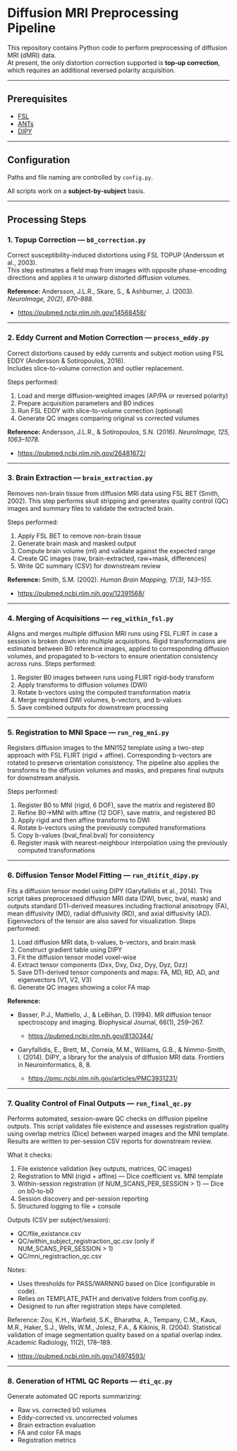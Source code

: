 # Diffusion MRI Preprocessing Pipeline

This repository contains Python code to perform preprocessing of diffusion MRI (dMRI) data.  
At present, the only distortion correction supported is **top-up correction**, which requires an additional reversed polarity acquisition.  

---

## Prerequisites

- [FSL](https://fsl.fmrib.ox.ac.uk/fsl/)  
- [ANTs](https://github.com/ANTsX/ANTs)  
- [DIPY](https://docs.dipy.org/stable/user_guide/installation)  

---

## Configuration

Paths and file naming are controlled by `config.py`.  

All scripts work on a **subject-by-subject** basis.  

---

## Processing Steps

### 1. Topup Correction — `b0_correction.py`
Correct susceptibility-induced distortions using FSL TOPUP (Andersson et al., 2003).  
This step estimates a field map from images with opposite phase-encoding directions and applies it to unwarp distorted diffusion volumes.  

**Reference:** Andersson, J.L.R., Skare, S., & Ashburner, J. (2003). *NeuroImage, 20(2), 870–888.*

- https://pubmed.ncbi.nlm.nih.gov/14568458/

---

### 2. Eddy Current and Motion Correction — `process_eddy.py`
Correct distortions caused by eddy currents and subject motion using FSL EDDY (Andersson & Sotiropoulos, 2016).  
Includes slice-to-volume correction and outlier replacement.  

Steps performed:
1. Load and merge diffusion-weighted images (AP/PA or reversed polarity)
2. Prepare acquisition parameters and B0 indices
3. Run FSL EDDY with slice-to-volume correction (optional)
4. Generate QC images comparing original vs corrected volumes

**Reference:** Andersson, J.L.R., & Sotiropoulos, S.N. (2016). *NeuroImage, 125, 1063–1078.*

- https://pubmed.ncbi.nlm.nih.gov/26481672/

---

### 3. Brain Extraction — `brain_extraction.py`
Removes non-brain tissue from diffusion MRI data using FSL BET 
(Smith, 2002). This step performs skull stripping and generates 
quality control (QC) images and summary files to validate 
the extracted brain.

Steps performed:
1. Apply FSL BET to remove non-brain tissue
2. Generate brain mask and masked output
3. Compute brain volume (ml) and validate against the expected range
4. Create QC images (raw, brain-extracted, raw+mask, differences)
5. Write QC summary (CSV) for downstream review

**Reference:** Smith, S.M. (2002). *Human Brain Mapping, 17(3), 143–155.*

- https://pubmed.ncbi.nlm.nih.gov/12391568/

---

### 4. Merging of Acquisitions — `reg_within_fsl.py`

Aligns and merges multiple diffusion MRI runs using FSL FLIRT in case a session is broken down into multiple acquisitions.
Rigid transformations are estimated between B0 reference images,
applied to corresponding diffusion volumes, and propagated to
b-vectors to ensure orientation consistency across runs.
Steps performed:
1. Register B0 images between runs using FLIRT rigid-body transform
2. Apply transforms to diffusion volumes (DWI)
3. Rotate b-vectors using the computed transformation matrix
4. Merge registered DWI volumes, b-vectors, and b-values
5. Save combined outputs for downstream processing

---

### 5. Registration to MNI Space — `run_reg_mni.py`
Registers diffusion images to the MNI152 template using a
two-step approach with FSL FLIRT (rigid + affine). Corresponding
b-vectors are rotated to preserve orientation
consistency. The pipeline also applies the transforms to the diffusion
volumes and masks, and prepares final outputs for downstream analysis.

Steps performed:
1. Register B0 to MNI (rigid, 6 DOF), save the matrix and registered B0
2. Refine B0→MNI with affine (12 DOF), save matrix, and registered B0
3. Apply rigid and then affine transforms to DWI
4. Rotate b-vectors using the previously computed transformations
5. Copy b-values (bval_final.bval) for consistency
6. Register mask with nearest-neighbour interpolation using the previously computed transformations 

---

### 6. Diffusion Tensor Model Fitting — `run_dtifit_dipy.py`
Fits a diffusion tensor model using DIPY (Garyfallidis et al., 2014).
This script takes preprocessed diffusion MRI data (DWI, bvec, bval, mask)
and outputs standard DTI-derived measures including fractional anisotropy (FA),
mean diffusivity (MD), radial diffusivity (RD), and axial diffusivity (AD).
Eigenvectors of the tensor are also saved for visualization.
Steps performed:
1. Load diffusion MRI data, b-values, b-vectors, and brain mask
2. Construct gradient table using DIPY
3. Fit the diffusion tensor model voxel-wise
4. Extract tensor components (Dxx, Dxy, Dxz, Dyy, Dyz, Dzz)
5. Save DTI-derived tensor components and maps: FA, MD, RD, AD, and eigenvectors (V1, V2, V3)
6. Generate QC images showing a color FA map

**Reference:** 
- Basser, P.J., Mattiello, J., & LeBihan, D. (1994). MR diffusion tensor spectroscopy 
  and imaging. Biophysical Journal, 66(1), 259–267.

  - https://pubmed.ncbi.nlm.nih.gov/8130344/
  
- Garyfallidis, E., Brett, M., Correia, M.M., Williams, G.B., & Nimmo-Smith, I. (2014). 
  DIPY, a library for the analysis of diffusion MRI data. Frontiers in Neuroinformatics, 8, 8. 
  
  - https://pmc.ncbi.nlm.nih.gov/articles/PMC3931231/

---

### 7. Quality Control of Final Outputs — `run_final_qc.py`
Performs automated, session-aware QC checks on diffusion pipeline outputs.
This script validates file existence and assesses registration quality using
overlap metrics (Dice) between warped images and the MNI template. Results are
written to per-session CSV reports for downstream review.

What it checks:
1) File existence validation (key outputs, matrices, QC images)
2) Registration to MNI (rigid + affine) — Dice coefficient vs. MNI template
3) Within-session registration (if NUM_SCANS_PER_SESSION > 1) — Dice on b0-to-b0
4) Session discovery and per-session reporting
5) Structured logging to file + console

Outputs (CSV per subject/session):
- QC/file_existance.csv
- QC/within_subject_registraction_qc.csv              (only if NUM_SCANS_PER_SESSION > 1)
- QC/mni_registraction_qc.csv

Notes:
- Uses thresholds for PASS/WARNING based on Dice (configurable in code).
- Relies on TEMPLATE_PATH and derivative folders from config.py.
- Designed to run after registration steps have completed.

Reference:
Zou, K.H., Warfield, S.K., Bharatha, A., Tempany, C.M., Kaus, M.R., Haker, S.J., 
Wells, W.M., Jolesz, F.A., & Kikinis, R. (2004).
Statistical validation of image segmentation quality based on a spatial overlap index.
Academic Radiology, 11(2), 178–189.

- https://pubmed.ncbi.nlm.nih.gov/14974593/

---

### 8. Generation of HTML QC Reports — `dti_qc.py`
Generate automated QC reports summarizing:  
- Raw vs. corrected b0 volumes  
- Eddy-corrected vs. uncorrected volumes  
- Brain extraction evaluation  
- FA and color FA maps  
- Registration metrics  
